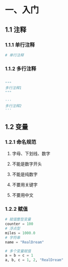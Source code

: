 # 一、入门

## 1.1 注释

### 1.1.1 单行注释

```python
# 单行注释
```

### 1.1.2 多行注释

```python

"""
多行注释1
"""

'''
多行注释2
'''
```

## 1.2 变量

### 1.2.1 命名规范

1. 字母、下划线、数字

2. 不能是数字开头

3. 不能是纯数字 

4. 不要用关键字

5. 不要用中文

### 1.2.2 赋值

```python
# 赋值整型变量
counter = 100
# 浮点型
miles = 1000.0
# 字符串
name = "RealDream"

# 多个变量赋值
a = b = c = 1
a, b, c = 1, 2, "RealDream"
```




